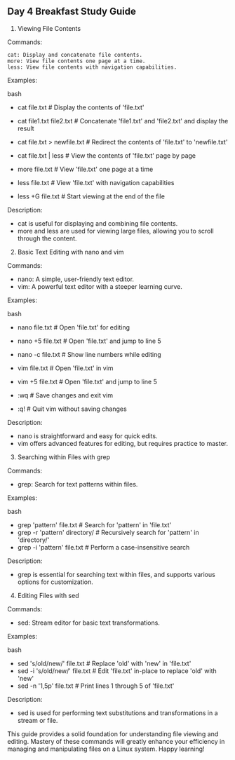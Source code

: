 ## Day 4 Breakfast Study Guide

1. Viewing File Contents

Commands:

    cat: Display and concatenate file contents.
    more: View file contents one page at a time.
    less: View file contents with navigation capabilities.

Examples:

bash

* cat file.txt                # Display the contents of 'file.txt'
* cat file1.txt file2.txt     # Concatenate 'file1.txt' and 'file2.txt' and display the result
* cat file.txt > newfile.txt  # Redirect the contents of 'file.txt' to 'newfile.txt'
* cat file.txt | less         # View the contents of 'file.txt' page by page

* more file.txt               # View 'file.txt' one page at a time
* less file.txt               # View 'file.txt' with navigation capabilities
* less +G file.txt            # Start viewing at the end of the file

Description:

*    cat is useful for displaying and combining file contents.
*    more and less are used for viewing large files, allowing you to scroll through the content.

2. Basic Text Editing with nano and vim

Commands:

*    nano: A simple, user-friendly text editor.
*    vim: A powerful text editor with a steeper learning curve.

Examples:

bash

* nano file.txt               # Open 'file.txt' for editing
* nano +5 file.txt            # Open 'file.txt' and jump to line 5
* nano -c file.txt            # Show line numbers while editing

* vim file.txt                # Open 'file.txt' in vim
* vim +5 file.txt             # Open 'file.txt' and jump to line 5
* :wq                         # Save changes and exit vim
* :q!                         # Quit vim without saving changes

Description:

*    nano is straightforward and easy for quick edits.
*    vim offers advanced features for editing, but requires practice to master.

3. Searching within Files with grep

Commands:

*    grep: Search for text patterns within files.

Examples:

bash

* grep 'pattern' file.txt      # Search for 'pattern' in 'file.txt'
* grep -r 'pattern' directory/ # Recursively search for 'pattern' in 'directory/'
* grep -i 'pattern' file.txt   # Perform a case-insensitive search

Description:

*    grep is essential for searching text within files, and supports various options for customization.

4. Editing Files with sed

Commands:

*    sed: Stream editor for basic text transformations.

Examples:

bash

* sed 's/old/new/' file.txt    # Replace 'old' with 'new' in 'file.txt'
* sed -i 's/old/new/' file.txt  # Edit 'file.txt' in-place to replace 'old' with 'new'
* sed -n '1,5p' file.txt       # Print lines 1 through 5 of 'file.txt'

Description:

*    sed is used for performing text substitutions and transformations in a stream or file.

This guide provides a solid foundation for understanding file viewing and editing. Mastery of these commands will greatly enhance your efficiency in managing and manipulating files on a Linux system. Happy learning!
